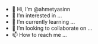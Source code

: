 - 👋 Hi, I’m @ahmetyasinn
- 👀 I’m interested in ...
- 🌱 I’m currently learning ...
- 💞️ I’m looking to collaborate on ...
- 📫 How to reach me ...

<!---
ahmetyasinn/ahmetyasinn is a ✨ special ✨ repository because its `README.md` (this file) appears on your GitHub profile.
You can click the Preview link to take a look at your changes.
--->
